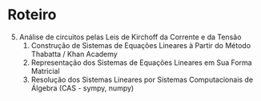 # Roteiro

5. Análise de circuitos pelas Leis de Kirchoff da Corrente e da Tensão
    1. Construção de Sistemas de Equações Lineares à Partir do Método Thabatta / Khan Academy
    2. Representação dos Sistemas de Equações Lineares em Sua Forma Matricial
    3. Resolução dos Sistemas Lineares por Sistemas Computacionais de Álgebra (CAS - sympy, numpy)
